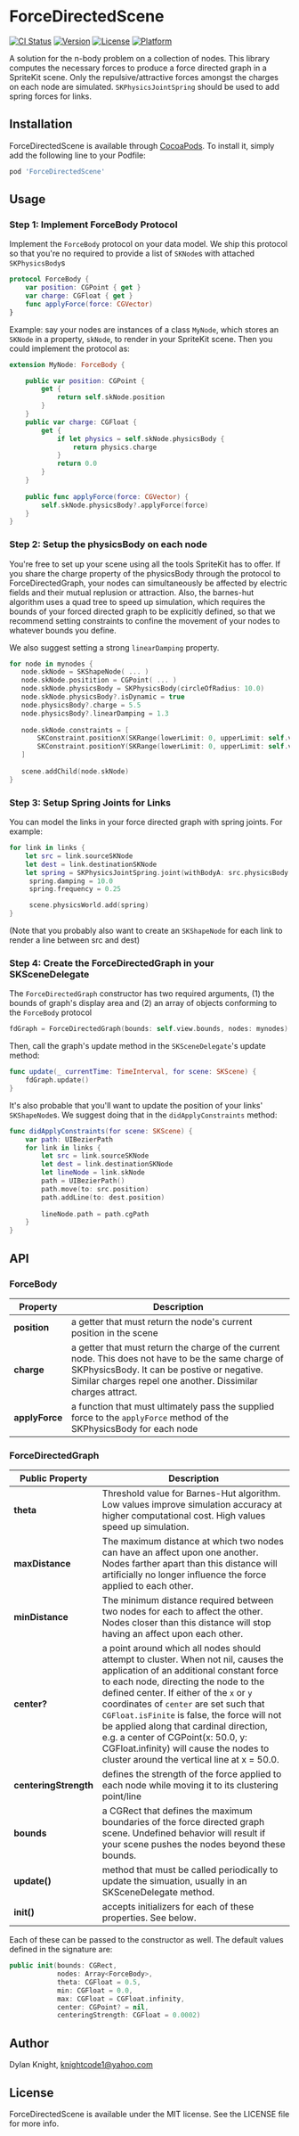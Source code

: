 # ForceDirectedScene

[![CI Status](https://img.shields.io/travis/knightcode/ForceDirectedScene.svg?style=flat)](https://travis-ci.org/knightcode/ForceDirectedScene)
[![Version](https://img.shields.io/cocoapods/v/ForceDirectedScene.svg?style=flat)](https://cocoapods.org/pods/ForceDirectedScene)
[![License](https://img.shields.io/cocoapods/l/ForceDirectedScene.svg?style=flat)](https://cocoapods.org/pods/ForceDirectedScene)
[![Platform](https://img.shields.io/cocoapods/p/ForceDirectedScene.svg?style=flat)](https://cocoapods.org/pods/ForceDirectedScene)

A solution for the n-body problem on a collection of nodes. This library computes the necessary forces to produce a force directed graph in a SpriteKit scene. Only the repulsive/attractive forces amongst the charges on each node are simulated. `SKPhysicsJointSpring` should be used to add spring forces for links.

## Installation

ForceDirectedScene is available through [CocoaPods](https://cocoapods.org). To install
it, simply add the following line to your Podfile:

```ruby
pod 'ForceDirectedScene'
```
## Usage

### Step 1: Implement ForceBody Protocol

Implement the `ForceBody` protocol on your data model. We ship this protocol so that you're no required to provide a list of `SKNode`s with attached `SKPhysicsBody`s

```swift
protocol ForceBody {
    var position: CGPoint { get }
    var charge: CGFloat { get }
    func applyForce(force: CGVector)
}
```

Example: say your nodes are instances of a class `MyNode`, which stores an `SKNode` in a property, `skNode`, to render in your SpriteKit scene. Then you could implement the protocol as:

```swift
extension MyNode: ForceBody {

    public var position: CGPoint {
        get {
            return self.skNode.position
        }
    }
    public var charge: CGFloat {
        get {
            if let physics = self.skNode.physicsBody {
                return physics.charge
            }
            return 0.0
        }
    }
    
    public func applyForce(force: CGVector) {
        self.skNode.physicsBody?.applyForce(force)
    }
}
```

### Step 2: Setup the physicsBody on each node

You're free to set up your scene using all the tools SpriteKit has to offer. If you share the charge property of the physicsBody through the protocol to ForceDirectedGraph, your nodes can simultaneously be affected by electric fields and their mutual replusion or attraction. Also, the barnes-hut algorithm uses a quad tree to speed up simulation, which requires the bounds of your forced directed graph to be explicitly defined, so that we recommend setting constraints to confine the movement of your nodes to whatever bounds you define.

We also suggest setting a strong `linearDamping` property.

```swift
for node in mynodes {
   node.skNode = SKShapeNode( ... )
   node.skNode.positition = CGPoint( ... )
   node.skNode.physicsBody = SKPhysicsBody(circleOfRadius: 10.0)
   node.skNode.physicsBody?.isDynamic = true
   node.physicsBody?.charge = 5.5
   node.physicsBody?.linearDamping = 1.3
   
   node.skNode.constraints = [
       SKConstraint.positionX(SKRange(lowerLimit: 0, upperLimit: self.view.bounds.width)),
       SKConstraint.positionY(SKRange(lowerLimit: 0, upperLimit: self.view.bounds.height))
   ]
   
   scene.addChild(node.skNode)
}
```

### Step 3: Setup Spring Joints for Links

You can model the links in your force directed graph with spring joints. For example:
```swift
for link in links {
    let src = link.sourceSKNode
    let dest = link.destinationSKNode
    let spring = SKPhysicsJointSpring.joint(withBodyA: src.physicsBody!, bodyB: dest.physicsBody!, anchorA: src.position, anchorB: dest.position)
     spring.damping = 10.0
     spring.frequency = 0.25

     scene.physicsWorld.add(spring)
}
```
(Note that you probably also want to create an `SKShapeNode` for each link to render a line between src and dest)

### Step 4: Create the ForceDirectedGraph in your SKSceneDelegate

The `ForceDirectedGraph` constructor has two required arguments, (1) the bounds of graph's display area and (2) an array of objects conforming to the `ForceBody` protocol
```swift
fdGraph = ForceDirectedGraph(bounds: self.view.bounds, nodes: mynodes)
```

Then, call the graph's update method in the `SKSceneDelegate`'s update method:
```swift
func update(_ currentTime: TimeInterval, for scene: SKScene) {
    fdGraph.update()
}
```

It's also probable that you'll want to update the position of your links' `SKShapeNode`s. We suggest doing that in the `didApplyConstraints` method:
```swift
func didApplyConstraints(for scene: SKScene) {
    var path: UIBezierPath
    for link in links {
        let src = link.sourceSKNode
        let dest = link.destinationSKNode
        let lineNode = link.skNode
        path = UIBezierPath()
        path.move(to: src.position)
        path.addLine(to: dest.position)
            
        lineNode.path = path.cgPath
    }
}
```

## API
### ForceBody

Property | Description
---------|------------
**position** | a getter that must return the node's current position in the scene
**charge** | a getter that must return the charge of the current node. This does not have to be the same charge of SKPhysicsBody. It can be postive or negative. Similar charges repel one another. Dissimilar charges attract.
**applyForce** | a function that must ultimately pass the supplied force to the `applyForce` method of the SKPhysicsBody for each node

### ForceDirectedGraph

Public Property | Description
---------|------------
**theta** | Threshold value for Barnes-Hut algorithm. Low values improve simulation accuracy at higher computational cost. High values speed up simulation.
**maxDistance** | The maximum distance at which two nodes can have an affect upon one another. Nodes farther apart than this distance will artificially no longer influence the force applied to each other.
**minDistance** | The minimum distance required between two nodes for each to affect the other. Nodes closer than this distance will stop having an affect upon each other.
**center?** | a point around which all nodes should attempt to cluster. When not nil, causes the application of an additional constant force to each node, directing the node to the defined center. If either of the `x` or `y` coordinates of `center` are set such that `CGFloat.isFinite` is false, the force will not be applied along that cardinal direction, e.g. a center of CGPoint(x: 50.0, y: CGFloat.infinity) will cause the nodes to cluster around the vertical line at x = 50.0.
**centeringStrength** | defines the strength of the force applied to each node while moving it to its clustering point/line
**bounds** | a CGRect that defines the maximum boundaries of the force directed graph scene. Undefined behavior will result if your scene pushes the nodes beyond these bounds.
**update()** | method that must be called periodically to update the simuation, usually in an SKSceneDelegate method.
**init()** | accepts initializers for each of these properties. See below.

Each of these can be passed to the constructor as well. The default values defined in the signature are:
```swift
public init(bounds: CGRect,
            nodes: Array<ForceBody>,
            theta: CGFloat = 0.5,
            min: CGFloat = 0.0,
            max: CGFloat = CGFloat.infinity,
            center: CGPoint? = nil,
            centeringStrength: CGFloat = 0.0002)
```

## Author

Dylan Knight, knightcode1@yahoo.com

## License

ForceDirectedScene is available under the MIT license. See the LICENSE file for more info.
